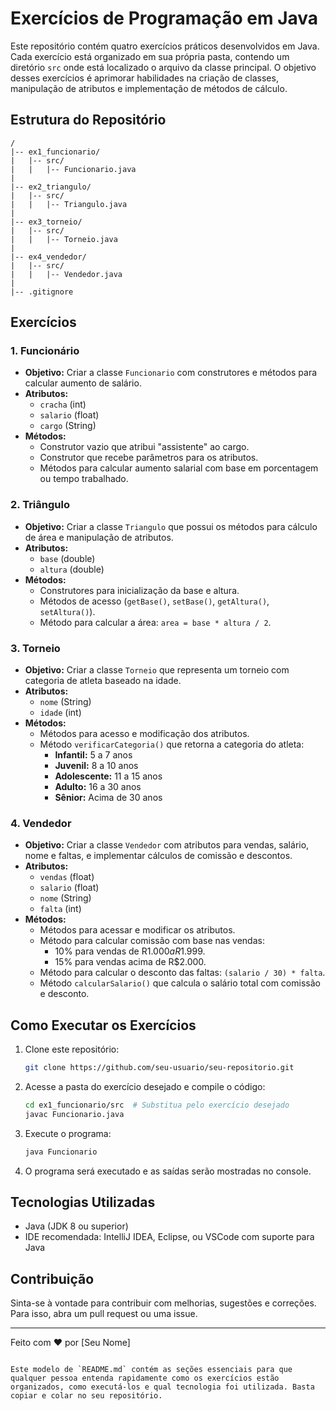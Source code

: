 # Exercícios de Programação em Java

Este repositório contém quatro exercícios práticos desenvolvidos em Java. Cada exercício está organizado em sua própria pasta, contendo um diretório `src` onde está localizado o arquivo da classe principal. O objetivo desses exercícios é aprimorar habilidades na criação de classes, manipulação de atributos e implementação de métodos de cálculo.

## Estrutura do Repositório

```
/
|-- ex1_funcionario/
|   |-- src/
|   |   |-- Funcionario.java
|
|-- ex2_triangulo/
|   |-- src/
|   |   |-- Triangulo.java
|
|-- ex3_torneio/
|   |-- src/
|   |   |-- Torneio.java
|
|-- ex4_vendedor/
|   |-- src/
|   |   |-- Vendedor.java
|
|-- .gitignore
```

## Exercícios

### 1. Funcionário
- **Objetivo:** Criar a classe `Funcionario` com construtores e métodos para calcular aumento de salário.
- **Atributos:**
  - `cracha` (int)
  - `salario` (float)
  - `cargo` (String)
- **Métodos:**
  - Construtor vazio que atribui "assistente" ao cargo.
  - Construtor que recebe parâmetros para os atributos.
  - Métodos para calcular aumento salarial com base em porcentagem ou tempo trabalhado.

### 2. Triângulo
- **Objetivo:** Criar a classe `Triangulo` que possui os métodos para cálculo de área e manipulação de atributos.
- **Atributos:**
  - `base` (double)
  - `altura` (double)
- **Métodos:**
  - Construtores para inicialização da base e altura.
  - Métodos de acesso (`getBase()`, `setBase()`, `getAltura()`, `setAltura()`).
  - Método para calcular a área: `area = base * altura / 2`.

### 3. Torneio
- **Objetivo:** Criar a classe `Torneio` que representa um torneio com categoria de atleta baseado na idade.
- **Atributos:**
  - `nome` (String)
  - `idade` (int)
- **Métodos:**
  - Métodos para acesso e modificação dos atributos.
  - Método `verificarCategoria()` que retorna a categoria do atleta:
    - **Infantil:** 5 a 7 anos
    - **Juvenil:** 8 a 10 anos
    - **Adolescente:** 11 a 15 anos
    - **Adulto:** 16 a 30 anos
    - **Sênior:** Acima de 30 anos

### 4. Vendedor
- **Objetivo:** Criar a classe `Vendedor` com atributos para vendas, salário, nome e faltas, e implementar cálculos de comissão e descontos.
- **Atributos:**
  - `vendas` (float)
  - `salario` (float)
  - `nome` (String)
  - `falta` (int)
- **Métodos:**
  - Métodos para acessar e modificar os atributos.
  - Método para calcular comissão com base nas vendas:
    - 10% para vendas de R$1.000 a R$1.999.
    - 15% para vendas acima de R$2.000.
  - Método para calcular o desconto das faltas: `(salario / 30) * falta`.
  - Método `calcularSalario()` que calcula o salário total com comissão e desconto.

## Como Executar os Exercícios

1. Clone este repositório:
   ```sh
   git clone https://github.com/seu-usuario/seu-repositorio.git
   ```
2. Acesse a pasta do exercício desejado e compile o código:
   ```sh
   cd ex1_funcionario/src  # Substitua pelo exercício desejado
   javac Funcionario.java
   ```
3. Execute o programa:
   ```sh
   java Funcionario
   ```
4. O programa será executado e as saídas serão mostradas no console.

## Tecnologias Utilizadas

- Java (JDK 8 ou superior)
- IDE recomendada: IntelliJ IDEA, Eclipse, ou VSCode com suporte para Java

## Contribuição

Sinta-se à vontade para contribuir com melhorias, sugestões e correções. Para isso, abra um pull request ou uma issue.

---

Feito com ❤ por [Seu Nome]
```

Este modelo de `README.md` contém as seções essenciais para que qualquer pessoa entenda rapidamente como os exercícios estão organizados, como executá-los e qual tecnologia foi utilizada. Basta copiar e colar no seu repositório.
